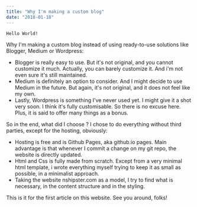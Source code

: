 ```yaml
---
title: "Why I'm making a custom blog"
date: "2018-01-18"
---
```


`Hello World!`

Why I'm making a custom blog instead of using ready-to-use solutions like Blogger, Medium or Wordpress:

*   Blogger is really easy to use. But it's not original, and you cannot customize it much. Actually, you can barely customize it. And i'm not even sure it's still maintained.
*   Medium is definitely an option to consider. And I might decide to use Medium in the future. But again, it's not original, and it does not feel like my own.
*   Lastly, Wordpress is something I've never used yet. I might give it a shot very soon. I think it's fully customisable. So there is no excuse here. Plus, it is said to offer many things as a bonus.

So in the end, what did I choose ? I chose to do everything without third parties, except for the hosting, obviously:

*   Hosting is free and is Github Pages, aka github.io pages. Main advantage is that whenever I commit a change on my git repo, the website is directly updated.
*   Html and Css is fully made from scratch. Except from a very minimal html template, i wrote everything myself trying to keep it as small as possible, in a minimalist approach.
*   Taking the website nshipster.com as a model, I try to find what is necessary, in the content structure and in the styling.

This is it for the first article on this website. See you around, folks!